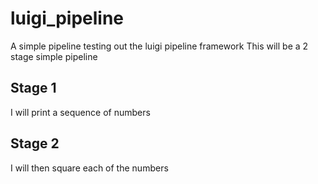 # luigi_pipeline
A simple pipeline testing out the luigi pipeline framework
This will be a 2 stage simple pipeline

## Stage 1
I will print a sequence of numbers

## Stage 2
I will then square each of the numbers 
